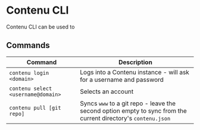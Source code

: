 # Contenu CLI

Contenu CLI can be used to 

## Commands

| Command | Description |
| ------- | ----------- |
| `contenu login <domain>` | Logs into a Contenu instance - will ask for a username and password 
| `contenu select <username@domain>` | Selects an account
| `contenu pull [git repo]` | Syncs `www` to a git repo - leave the second option empty to sync from the current directory's `contenu.json`

